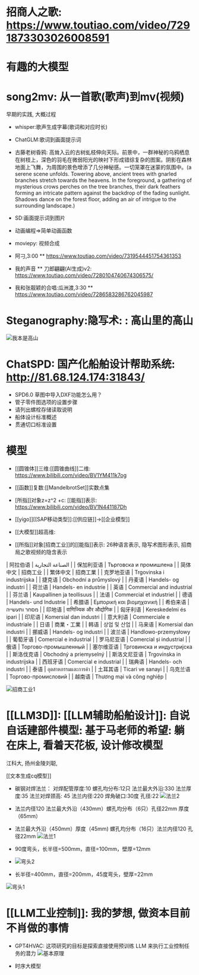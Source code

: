 # 招商人之歌: https://www.toutiao.com/video/7291873303026008591

# 有趣的大模型
#  song2mv: 从一首歌(歌声)到mv(视频)

早期的实践, 大概过程

* whisper:歌声生成字幕(歌词和对应时长)
* ChatGLM:歌词到画面提示词
* 古藤老树昏鸦: 高耸入云的古树虬枝伸向天际。前景中，一群神秘的乌鸦栖息在树枝上，深色的羽毛在微弱阳光的映衬下形成错综复杂的图案。阴影在森林地面上飞舞，为周围的景色增添了几分神秘感。一切笼罩在迷蒙的氛围中。(a serene scene unfolds. Towering above, ancient trees with gnarled branches stretch towards the heavens. In the foreground, a gathering of mysterious crows perches on the tree branches, their dark feathers forming an intricate pattern against the backdrop of the fading sunlight. Shadows dance on the forest floor, adding an air of intrigue to the surrounding landscape.)

* SD:画面提示词到图片
* 动画编程=>简单动画函数
* moviepy: 视频合成
* 阿刁,3:00
** https://www.toutiao.com/video/7319544451754361353
* 我的声音
** 刀郎翩翩(AI生成)v2: https://www.toutiao.com/video/7280104740674306575/
* 我和张靓颖的合唱:瓜洲渡,3:30
** https://www.toutiao.com/video/7286583286762045987


# Steganography:隐写术: : 高山里的高山

![我本是高山](我本是高山1.png)

# ChatSPD: 国产化船舶设计帮助系统: http://81.68.124.174:31843/
* SPD6.0 草图中导入DXF功能怎么用？
* 管子零件图选项的设置步骤
* 请列出螺栓存储读取说明
* 船体设计标准概述
* 贯通切口标准设置


# 模型
* [[圆锥体]]三维:[[圆锥曲线]]二维: https://www.bilibili.com/video/BV1YM411k7og
* [[函数]]复数:[[MandelbrotSet]]实数点集
* [所指]]对象z=z^2 +c: [[能指]]表示: https://www.bilibili.com/video/BV1N441187Dh
* [[yigo]][[SAP移动类型]]:[[供应链]]->[[企业模型]]

* [[大模型]]超高维:
* [[所指]]对象[招商工业]]的[[能指]]表示: 26种语言表示, 隐写术图形表示, 招商局之歌视频的隐含表示
 

| 阿拉伯语 | الصناعة التجارية |
| 保加利亚语 | Търговска и промишлена |
| 简体中文 | 招商工业 |
| 繁体中文 | 招商工業 |
| 克罗地亚语 | Trgovinska i industrijska |
| 捷克语 | Obchodní a průmyslový |
| 丹麦语 | Handels- og industri |
| 荷兰语 | Handels- en industrie |
| 英语 | Commercial and industrial |
| 芬兰语 | Kaupallinen ja teollisuus |
| 法语 | Commercial et industriel |
| 德语 | Handels- und Industrie |
| 希腊语 | Εμπορική και βιομηχανική |
| 希伯来语 | מסחר ותעשייה |
| 印地语 | वाणिज्यिक और औद्योगिक |
| 匈牙利语 | Kereskedelmi és ipari |
| 印尼语 | Komersial dan industri |
| 意大利语 | Commerciale e industriale |
| 日语 | 商業・工業 |
| 韩语 | 상업 및 산업 |
| 马来语 | Komersial dan industri |
| 挪威语 | Handels- og industri |
| 波兰语 | Handlowo-przemysłowy |
| 葡萄牙语 | Comercial e industrial |
| 罗马尼亚语 | Comercial și industrial |
| 俄语 | Торгово-промышленный |
| 塞尔维亚语 | Трговинска и индустријска |
| 斯洛伐克语 | Obchodný a priemyselný |
| 斯洛文尼亚语 | Trgovinska in industrijska |
| 西班牙语 | Comercial e industrial |
| 瑞典语 | Handels- och industri |
| 泰语 | อุตสาหกรรมและการค้า |
| 土耳其语 | Ticari ve sanayi |
| 乌克兰语 | Торгово-промисловий |
| 越南语 | Thương mại và công nghiệp |

![招商工业1](招商工业1.png)

# [[LLM3D]]: [[LLM辅助船舶设计]]: 自说自话建部件模型: 基于马老师的希望: 躺在床上, 看着天花板, 设计修改模型
江科大, 扬州金陵刘聪,

[[文本生成cq模型]]

* 碳钢对焊法兰： 对焊配管厚度:10 螺孔均分布:12只 法兰最大外沿:330 法兰厚度:35 法兰对焊颈高: 45 法兰内径:220 焊角破口:30度 孔径:22
![法兰2](法兰2.jpg)
  
* 法兰内径120 法兰最大外沿（430mm）螺孔均分布（6只）孔径22mm 厚度（65mm）
* 法兰最大外沿（450mm）厚度（45mm) 螺孔均分布（16只）法兰内径120 孔径22mm
![法兰1](法兰1.jpg)
* 90度弯头，长半径=500mm，直径=100mm，壁厚=12mm
*  ![弯头2](90度弯头.jpg) 
* 长半径=400mm，直径=200mm，45度弯头，壁厚=22mm

 ![弯头1](弯头1.jpg) 


# [[LLM工业控制]]: 我的梦想, 做资本目前不肖做的事情
* GPT4HVAC: 这项研究的目标是探索直接使用预训练 LLM 来执行工业控制任务的潜力
![基本原理](GPT4HVAC.png)
 
* 时序大模型


